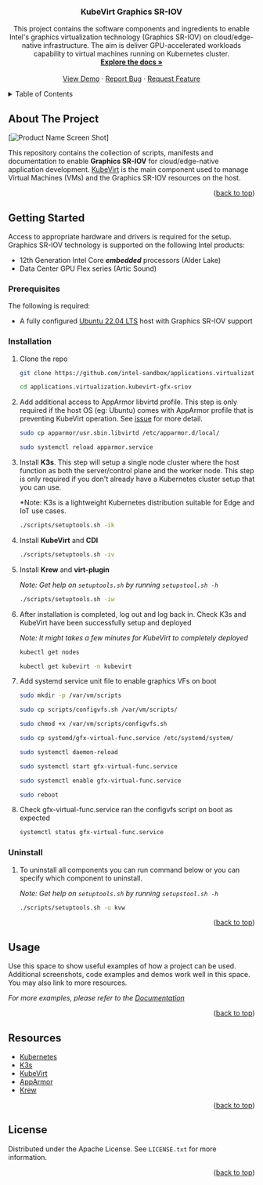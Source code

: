 <a name="readme-top"></a>

<div align="center">
  <h3 align="center">KubeVirt Graphics SR-IOV</h3>

  <p align="center">
    This project contains the software components and ingredients to enable Intel's graphics virtualization technology (Graphics SR-IOV) on cloud/edge-native infrastructure. The aim is deliver GPU-accelerated workloads capability to virtual machines running on Kubernetes cluster. 
    <br />
    <a href="https://github.com/intel-sandbox/applications.virtualization.kubevirt-gfx-sriov"><strong>Explore the docs »</strong></a>
    <br />
    <br />
    <a href="https://github.com/intel-sandbox/applications.virtualization.kubevirt-gfx-sriov">View Demo</a>
    ·
    <a href="https://github.com/intel-sandbox/applications.virtualization.kubevirt-gfx-sriov/issues">Report Bug</a>
    ·
    <a href="https://github.com/intel-sandbox/applications.virtualization.kubevirt-gfx-sriov/issues">Request Feature</a>
  </p>
</div>



<!-- TABLE OF CONTENTS -->
<details>
  <summary>Table of Contents</summary>
  <ol>
    <li>
      <a href="#about-the-project">About The Project</a>
    </li>
    <li>
      <a href="#getting-started">Getting Started</a>
      <ul>
        <li><a href="#prerequisites">Prerequisites</a></li>
        <li><a href="#installation">Installation</a></li>
      </ul>
    </li>
    <li><a href="#usage">Usage</a></li>
    <li><a href="#resources">Resources</a></li>
    <li><a href="#license">License</a></li>
  </ol>
</details>



<!-- ABOUT THE PROJECT -->
## About The Project

[![Product Name Screen Shot][product-screenshot]]

This repository contains the collection of scripts, manifests and documentation to enable **Graphics SR-IOV** for cloud/edge-native application development. [KubeVirt](https://github.com/kubevirt/kubevirt) is the main component used to manage Virtual Machines (VMs) and the Graphics SR-IOV resources on the host.

<p align="right">(<a href="#readme-top">back to top</a>)</p>



<!-- GETTING STARTED -->
## Getting Started

Access to appropriate hardware and drivers is required for the setup. Graphics SR-IOV technology is supported on the following Intel products:
* 12th Generation Intel Core ***embedded*** processors (Alder Lake)
* Data Center GPU Flex series (Artic Sound)

### Prerequisites

The following is required:
* A fully configured [Ubuntu 22.04 LTS](https://releases.ubuntu.com/22.04/) host with Graphics SR-IOV support

### Installation

1. Clone the repo
   ```sh
   git clone https://github.com/intel-sandbox/applications.virtualization.kubevirt-gfx-sriov.git
   
   cd applications.virtualization.kubevirt-gfx-sriov
   ```
2. Add additional access to AppArmor libvirtd profile. This step is only required if the host OS (eg: Ubuntu) comes with AppArmor profile that is preventing KubeVirt operation. See [issue](https://github.com/kubevirt/kubevirt/issues/7473) for more detail.
   ```sh   
   sudo cp apparmor/usr.sbin.libvirtd /etc/apparmor.d/local/
   
   sudo systemctl reload apparmor.service
   ```
3. Install **K3s**. This step will setup a single node cluster where the host function as both the server/control plane and the worker node. This step is only required if you don't already have a Kubernetes cluster setup that you can use. 

   *Note: K3s is a lightweight Kubernetes distribution suitable for Edge and IoT use cases.
   ```sh
   ./scripts/setuptools.sh -ik
   ```
4. Install **KubeVirt** and **CDI**
   ```sh
   ./scripts/setuptools.sh -iv
   ```
5. Install **Krew** and **virt-plugin**

   *Note: Get help on `setuptools.sh` by running `setupstool.sh -h`*
   ```sh
   ./scripts/setuptools.sh -iw
   ```
6. After installation is completed, log out and log back in. Check K3s and KubeVirt have been  successfully setup and deployed 

   *Note: It might takes a few minutes for KubeVirt to completely deployed*
   ```sh
   kubectl get nodes

   kubectl get kubevirt -n kubevirt
   ```
7. Add systemd service unit file to enable graphics VFs on boot
   ```sh
   sudo mkdir -p /var/vm/scripts

   sudo cp scripts/configvfs.sh /var/vm/scripts/

   sudo chmod +x /var/vm/scripts/configvfs.sh

   sudo cp systemd/gfx-virtual-func.service /etc/systemd/system/

   sudo systemctl daemon-reload

   sudo systemctl start gfx-virtual-func.service

   sudo systemctl enable gfx-virtual-func.service

   sudo reboot
   ```  
8. Check gfx-virtual-func.service ran the configvfs script on boot as expected
   ```sh
   systemctl status gfx-virtual-func.service
   ```
### Uninstall

1. To uninstall all components you can run command below or you can specify which component to uninstall. 

   *Note: Get help on `setuptools.sh` by running `setupstool.sh -h`*
   ```sh
   ./scripts/setuptools.sh -u kvw
   ``` 

<p align="right">(<a href="#readme-top">back to top</a>)</p>



<!-- USAGE EXAMPLES -->
## Usage

Use this space to show useful examples of how a project can be used. Additional screenshots, code examples and demos work well in this space. You may also link to more resources.

_For more examples, please refer to the [Documentation](https://example.com)_

<p align="right">(<a href="#readme-top">back to top</a>)</p>



<!-- RESOURCES -->
## Resources

* [Kubernetes](https://kubernetes.io/)
* [K3s](https://k3s.io/)
* [KubeVirt](https://kubevirt.io/)
* [AppArmor](https://apparmor.net/)
* [Krew](https://krew.sigs.k8s.io/)

<p align="right">(<a href="#readme-top">back to top</a>)</p>



<!-- LICENSE -->
## License

Distributed under the Apache License. See `LICENSE.txt` for more information.

<p align="right">(<a href="#readme-top">back to top</a>)</p>



<!-- MARKDOWN LINKS & IMAGES -->
<!-- https://www.markdownguide.org/basic-syntax/#reference-style-links -->
[product-screenshot]: assets/images/screenshot.png
